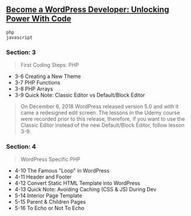 <!-- 5-16 To Echo or Not To Echo -->

##   [Become a WordPress Developer: Unlocking Power With Code](https://www.udemy.com/become-a-wordpress-developer-php-javascript/)
```
php
javascript
```
### Section: 3
> First Coding Steps: PHP
* 3-6 Creating a New Theme
* 3-7 PHP Functions
* 3-8 PHP Arrays
* 3-9 Quick Note: Classic Editor vs Default/Block Editor
> On December 6, 2018 WordPress released version 5.0 and with it came a redesigned edit screen. The lessons in the Udemy course were recorded prior to this release, therefore, if you want to use the Classic Editor instead of the new Default/Block Editor, follow lesson 3-9.
### Section: 4
> WordPress Specific PHP
* 4-10 The Famous "Loop" in WordPress
* 4-11 Header and Footer
* 4-12 Convert Static HTML Template into WordPress
* 4-13 Quick Note: Avoiding Caching (CSS & JS) During Dev
* 5-14 Interior Page Template
* 5-15 Parent & Children Pages
* 5-16 To Echo or Not To Echo
